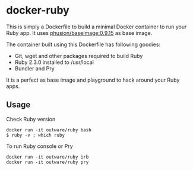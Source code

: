 # docker-ruby

This is simply a Dockerfile to build a minimal Docker container to run your Ruby
app. It uses [phusion/baseimage:0.9.15](https://hub.docker.com/r/phusion/baseimage) as base image.

The container built using this Dockerfile  has following goodies:

- Git, wget and other packages required to build Ruby
- Ruby 2.3.0 installed to /usr/local
- Bundler and Pry 

It is a perfect as base image and playground to hack around your Ruby apps.

## Usage

Check Ruby version 

    docker run -it outware/ruby bash
    $ ruby -v ; which ruby

To run Ruby console or Pry

    docker run -it outware/ruby irb
    docker run -it outware/ruby pry
